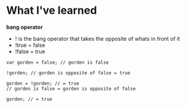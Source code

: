 # What I've learned

**bang operator**
- ! is the bang operator that takes the opposite of whats in front of it
- !true = false
- !false = true

```
var gorden = false; // gorden is false

!gorden; // gorden is opposite of false = true

gorden = !gorden; // = true
// gorden is false = gorden is opposite of false

gorden; // = true
``` 
